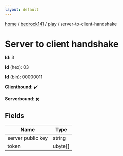 ```yaml
---
layout: default
---
```


[home](/)  /  [bedrock141](/protocol/bedrock141)  /  [play](/protocol/bedrock141/play)  /  server-to-client-handshake

# Server to client handshake

**Id**: 3

**Id** (hex): 03

**Id** (bin): 00000011

**Clientbound**: ✔️

**Serverbound**: ✖️

## Fields

Name | Type
---|---
server public key | string
token | ubyte[]

